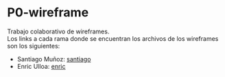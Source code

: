 # P0-wireframe

Trabajo colaborativo de wireframes. <br>
Los links a cada rama donde se encuentran los archivos de los wireframes son los siguientes:

- Santiago Muñoz: [santiago](https://github.com/smcardona/P0-wireframe/tree/santiago)
- Enric Ulloa: [enric](https://github.com/smcardona/P0-wireframe/tree/enric)